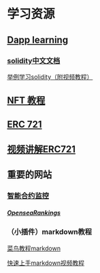 # 学习资源

## [Dapp learning](https://github.com/wangjianyeART/Dapp-Learning)

### [solidity中文文档](https://ethfans.org/posts/solidity-chapter1-introduciton-to-smart-contracts)

[举例学习solidity（附视频教程）](https://solidity-by-example.org/)

## [NFT 教程](https://zhuanlan.zhihu.com/p/393935101)

## [ERC 721](https://ethereum.org/en/developers/docs/standards/tokens/erc-721/ )

## [视频讲解ERC721](https://www.youtube.com/watch?v=c_xwYep-gnQ)

## 

##### 

## 重要的网站

### [智能合约监控](https://etherscan.io/)

##### [OpenseaRankings](https://opensea.io/rankings)

### （小插件）markdown教程

[菜鸟教程markdown](https://www.runoob.com/markdown/md-tutorial.html)

[快速上手markdown视频教程](https://www.bilibili.com/video/BV1hJ411X75X?from=search&seid=8966736940041685113&spm_id_from=333.337.0.0)



